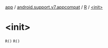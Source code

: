 [app](../../index.md) / [android.support.v7.appcompat](../index.md) / [R](index.md) / [&lt;init&gt;](.)

# &lt;init&gt;

`R()`
`R()`